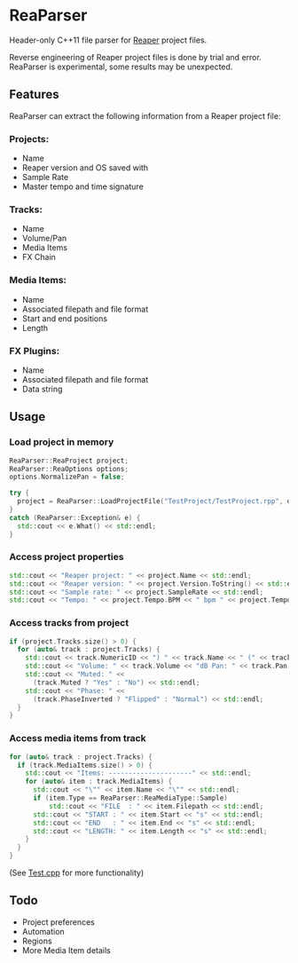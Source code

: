 # ReaParser
Header-only C++11 file parser for [Reaper](https://www.reaper.fm/) project files. 

Reverse engineering of Reaper project files is done by trial and error. ReaParser is experimental, some results may be unexpected. 

## Features
ReaParser can extract the following information from a Reaper project file:

### Projects:
+ Name
+ Reaper version and OS saved with
+ Sample Rate
+ Master tempo and time signature

### Tracks:
+ Name
+ Volume/Pan
+ Media Items
+ FX Chain

### Media Items:
+ Name
+ Associated filepath and file format
+ Start and end positions
+ Length

### FX Plugins:
+ Name
+ Associated filepath and file format
+ Data string

## Usage

### Load project in memory
```c++
ReaParser::ReaProject project;
ReaParser::ReaOptions options;
options.NormalizePan = false;

try {
  project = ReaParser::LoadProjectFile("TestProject/TestProject.rpp", options);
}
catch (ReaParser::Exception& e) {
  std::cout << e.What() << std::endl;
}
```
### Access project properties
```c++
std::cout << "Reaper project: " << project.Name << std::endl;
std::cout << "Reaper version: " << project.Version.ToString() << std::endl;
std::cout << "Sample rate: " << project.SampleRate << std::endl;
std::cout << "Tempo: " << project.Tempo.BPM << " bpm " << project.Tempo.Beats << "/" << project.Tempo.Bars << std::endl << std::endl;
```
### Access tracks from project
```c++
if (project.Tracks.size() > 0) {
  for (auto& track : project.Tracks) {
    std::cout << track.NumericID << ") " << track.Name << " (" << track.GUID << ")\n";
    std::cout << "Volume: " << track.Volume << "dB Pan: " << track.Pan << "%\n";
    std::cout << "Muted: " <<
      (track.Muted ? "Yes" : "No") << std::endl;
    std::cout << "Phase: " <<
      (track.PhaseInverted ? "Flipped" : "Normal") << std::endl;
  }
}
```
### Access media items from track
```c++
for (auto& track : project.Tracks) {
  if (track.MediaItems.size() > 0) {
    std::cout << "Items: ---------------------" << std::endl;
    for (auto& item : track.MediaItems) {
      std::cout << "\"" << item.Name << "\"" << std::endl;
      if (item.Type == ReaParser::ReaMediaType::Sample)
          std::cout << "FILE  : " << item.Filepath << std::endl;
      std::cout << "START : " << item.Start << "s" << std::endl;
      std::cout << "END   : " << item.End << "s" << std::endl;
      std::cout << "LENGTH: " << item.Length << "s" << std::endl;
    }
  }
}
```

(See [Test.cpp](https://github.com/s95rob/ReaParser/blob/master/testing/Test.cpp) for more functionality)

## Todo
+ Project preferences
+ Automation
+ Regions
+ More Media Item details
